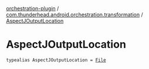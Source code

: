 [orchestration-plugin](../index.md) / [com.thunderhead.android.orchestration.transformation](index.md) / [AspectJOutputLocation](./-aspect-j-output-location.md)

# AspectJOutputLocation

`typealias AspectJOutputLocation = `[`File`](http://docs.oracle.com/javase/8/docs/api/java/io/File.html)